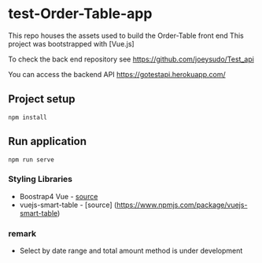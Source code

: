# test-Order-Table-app
This repo houses the assets used to build the Order-Table front end
This project was bootstrapped with [Vue.js]

To check the back end repository see https://github.com/joeysudo/Test_api

You can access the backend API https://gotestapi.herokuapp.com/

## Project setup
```
npm install
```
## Run application
```
npm run serve
```
### Styling Libraries

- Boostrap4 Vue - [source](https://getbootstrap.com/)
- vuejs-smart-table - [source] (https://www.npmjs.com/package/vuejs-smart-table)

### remark

- Select by date range and total amount method is under development


